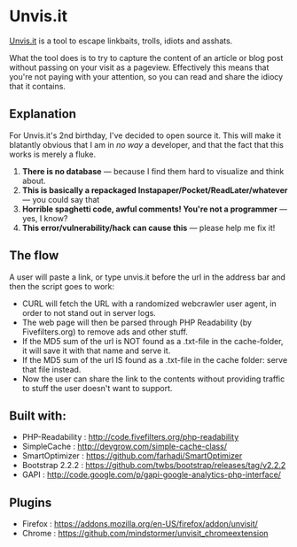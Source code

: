 # Unvis.it

[Unvis.it](http://unvis.it) is a tool to escape linkbaits, trolls, idiots and asshats.

What the tool does is to try to capture the content of an article or blog post without passing on your visit as a pageview. Effectively this means that you're not paying with your attention, so you can read and share the idiocy that it contains.

## Explanation

For Unvis.it's 2nd birthday, I've decided to open source it. This will make it blatantly obvious that I am in *no way* a developer, and that the fact that this works is merely a fluke. 

1. **There is no database** — because I find them hard to visualize and think about.
2. **This is basically a repackaged Instapaper/Pocket/ReadLater/whatever** — you could say that
3. **Horrible spaghetti code, awful comments! You're not a programmer** — yes, I know?
4. **This error/vulnerability/hack can cause this** — please help me fix it!


## The flow

A user will paste a link, or type unvis.it before the url in the address bar and then the script goes to work:

- CURL will fetch the URL with a randomized webcrawler user agent, in order to not stand out in server logs.
- The web page will then be parsed through PHP Readability (by Fivefilters.org) to remove ads and other stuff.
- If the MD5 sum of the url is NOT found as a .txt-file in the cache-folder, it will save it with that name and serve it.
- If the MD5 sum of the url IS found as a .txt-file in the cache folder: serve that file instead.
- Now the user can share the link to the contents without providing traffic to stuff the user doesn't want to support.

## Built with:
- PHP-Readability	: http://code.fivefilters.org/php-readability
- SimpleCache		: http://devgrow.com/simple-cache-class/
- SmartOptimizer	: https://github.com/farhadi/SmartOptimizer
- Bootstrap 2.2.2	: https://github.com/twbs/bootstrap/releases/tag/v2.2.2
- GAPI				: http://code.google.com/p/gapi-google-analytics-php-interface/

## Plugins 
- Firefox : https://addons.mozilla.org/en-US/firefox/addon/unvisit/
- Chrome  : https://github.com/mindstormer/unvisit_chromeextension 

